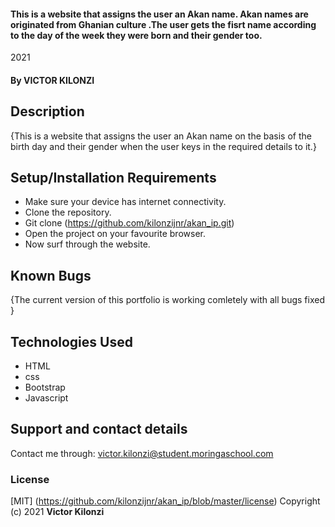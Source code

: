 
#### This is a website that assigns the user an Akan name. Akan names are originated from Ghanian culture .The user gets the fisrt name according to the day of the week they were born and their gender too.
2021

#### By **VICTOR KILONZI**
## Description
{This is a website that assigns the user an Akan name on the basis of the birth day and their gender when the user keys in the required details to it.}
## Setup/Installation Requirements
* Make sure your device has internet connectivity. 
* Clone the repository.
* Git clone (https://github.com/kilonzijnr/akan_ip.git)
* Open the project on your favourite browser.
* Now surf through the website. 
## Known Bugs
{The current version of this portfolio is working comletely with all bugs fixed }
## Technologies Used
* HTML
* css
* Bootstrap
* Javascript
## Support and contact details
Contact me through:
victor.kilonzi@student.moringaschool.com
### License
[MIT] (https://github.com/kilonzijnr/akan_ip/blob/master/license)
Copyright (c) 2021 **Victor Kilonzi**
